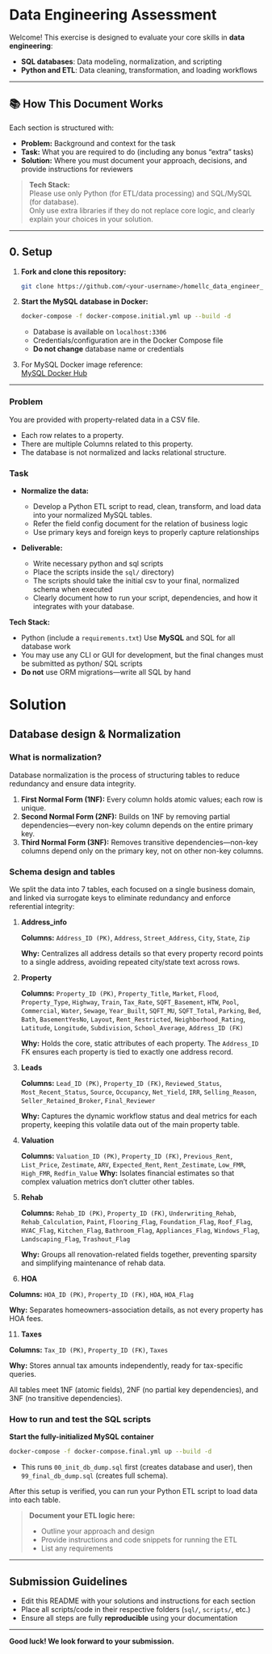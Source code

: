 # Data Engineering Assessment

Welcome! This exercise is designed to evaluate your core skills in **data engineering**:

- **SQL databases**: Data modeling, normalization, and scripting
- **Python and ETL**: Data cleaning, transformation, and loading workflows

---

## 📚 How This Document Works

Each section is structured with:

- **Problem:** Background and context for the task
- **Task:** What you are required to do (including any bonus “extra” tasks)
- **Solution:** Where you must document your approach, decisions, and provide instructions for reviewers

> **Tech Stack:**  
> Please use only Python (for ETL/data processing) and SQL/MySQL (for database).  
> Only use extra libraries if they do not replace core logic, and clearly explain your choices in your solution.

---

## 0. Setup

1. **Fork and clone this repository:**
    ```bash
    git clone https://github.com/<your-username>/homellc_data_engineer_assessment_skeleton.git
    ```
2. **Start the MySQL database in Docker:**
    ```bash
    docker-compose -f docker-compose.initial.yml up --build -d
    ```
    - Database is available on `localhost:3306`
    - Credentials/configuration are in the Docker Compose file
    - **Do not change** database name or credentials

3. For MySQL Docker image reference:  
   [MySQL Docker Hub](https://hub.docker.com/_/mysql)

---

### Problem

You are provided with property-related data in a CSV file.
- Each row relates to a property.
- There are multiple Columns related to this property.
- The database is not normalized and lacks relational structure.


### Task

- **Normalize the data:**
  - Develop a Python ETL script to read, clean, transform, and load   data into your normalized MySQL tables.
  - Refer the field config document for the relation of business logic
  - Use primary keys and foreign keys to properly capture relationships

- **Deliverable:**
  - Write necessary python and sql scripts
  - Place the scripts inside the `sql/` directory)
  - The scripts should take the initial csv to your final, normalized schema when executed
  - Clearly document how to run your script, dependencies, and how it integrates with your database.

**Tech Stack:**  
- Python (include a `requirements.txt`)
Use **MySQL** and SQL for all database work  
- You may use any CLI or GUI for development, but the final changes must be submitted as python/ SQL scripts 
- **Do not** use ORM migrations—write all SQL by hand

# Solution

## Database design & Normalization

### What is normalization?

Database normalization is the process of structuring tables to reduce redundancy and ensure data integrity.

1. **First Normal Form (1NF):** Every column holds atomic values; each row is unique.
2. **Second Normal Form (2NF):** Builds on 1NF by removing partial dependencies—every non-key column depends on the entire primary key.
3. **Third Normal Form (3NF):** Removes transitive dependencies—non-key columns depend only on the primary key, not on other non-key columns.

### Schema design and tables

We split the data into 7 tables, each focused on a single business domain, and linked via surrogate keys to eliminate redundancy and enforce referential integrity:

1. **Address\_info**
   
   **Columns:** `Address_ID (PK)`, `Address`, `Street_Address`, `City`, `State`, `Zip`
    
   **Why:** Centralizes all address details so that every property record points to a single address, avoiding repeated city/state text across rows.

3. **Property**
   
   **Columns:**
   `Property_ID (PK)`, `Property_Title`, `Market`, `Flood`, `Property_Type`,
   `Highway`, `Train`, `Tax_Rate`, `SQFT_Basement`, `HTW`, `Pool`,
   `Commercial`, `Water`, `Sewage`, `Year_Built`, `SQFT_MU`, `SQFT_Total`,
   `Parking`, `Bed`, `Bath`, `BasementYesNo`, `Layout`, `Rent_Restricted`,
   `Neighborhood_Rating`, `Latitude`, `Longitude`, `Subdivision`,
   `School_Average`, `Address_ID (FK)`
    
   **Why:** Holds the core, static attributes of each property. The `Address_ID` FK ensures each property is tied to exactly one address record.

5. **Leads**
   
   **Columns:** `Lead_ID (PK)`, `Property_ID (FK)`, `Reviewed_Status`, `Most_Recent_Status`, `Source`, `Occupancy`, `Net_Yield`, `IRR`, `Selling_Reason`, `Seller_Retained_Broker`, `Final_Reviewer`
    
   **Why:** Captures the dynamic workflow status and deal metrics for each property, keeping this volatile data out of the main property table.

7. **Valuation**
   
   **Columns:** `Valuation_ID (PK)`, `Property_ID (FK)`, `Previous_Rent`, `List_Price`, `Zestimate`, `ARV`, `Expected_Rent`, `Rent_Zestimate`, `Low_FMR`, `High_FMR`, `Redfin_Value`
   **Why:** Isolates financial estimates so that complex valuation metrics don’t clutter other tables.

9. **Rehab**
    
   **Columns:** `Rehab_ID (PK)`, `Property_ID (FK)`, `Underwriting_Rehab`, `Rehab_Calculation`, `Paint`, `Flooring_Flag`, `Foundation_Flag`, `Roof_Flag`, `HVAC_Flag`, `Kitchen_Flag`, `Bathroom_Flag`, `Appliances_Flag`, `Windows_Flag`, `Landscaping_Flag`, `Trashout_Flag`
    
   **Why:** Groups all renovation-related fields together, preventing sparsity and simplifying maintenance of rehab data.

11. **HOA**
    
   **Columns:** `HOA_ID (PK)`, `Property_ID (FK)`, `HOA`, `HOA_Flag`
     
   **Why:** Separates homeowners-association details, as not every property has HOA fees.

11. **Taxes**
    
   **Columns:** `Tax_ID (PK)`, `Property_ID (FK)`, `Taxes`
     
   **Why:** Stores annual tax amounts independently, ready for tax-specific queries.

All tables meet 1NF (atomic fields), 2NF (no partial key dependencies), and 3NF (no transitive dependencies).

### How to run and test the SQL scripts

**Start the fully-initialized MySQL container**

   ```bash
   docker-compose -f docker-compose.final.yml up --build -d
   ```

   * This runs `00_init_db_dump.sql` first (creates database and user), then `99_final_db_dump.sql` (creates full schema).


After this setup is verified, you can run your Python ETL script to load data into each table.

> **Document your ETL logic here:**  
> - Outline your approach and design  
> - Provide instructions and code snippets for running the ETL  
> - List any requirements

---

## Submission Guidelines

- Edit this README with your solutions and instructions for each section
- Place all scripts/code in their respective folders (`sql/`, `scripts/`, etc.)
- Ensure all steps are fully **reproducible** using your documentation

---

**Good luck! We look forward to your submission.**
